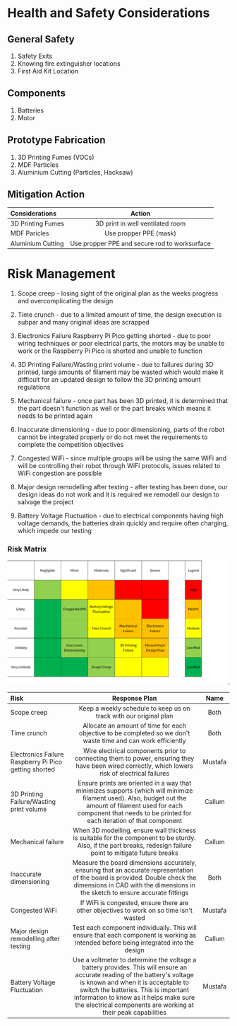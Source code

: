 # Health and Safety Considerations

## General Safety
1. Safety Exits
2. Knowing fire extinguisher locations
3. First Aid Kit Location

## Components
1. Batteries
2. Motor

## Prototype Fabrication
1. 3D Printing Fumes (VOCs)
2. MDF Particles
3. Aluminium Cutting (Particles, Hacksaw)

## Mitigation Action
| Considerations             | Action |
| :---------------- |  :----: |
|  3D Printing Fumes       |   3D print in well ventilated room  |
|  MDF Paricles      |   Use propper PPE (mask)  |  
|  Aluminium Cutting      |   Use propper PPE and secure rod to worksurface |  

# Risk Management
1. Scope creep - losing sight of the original plan as the weeks progress and overcomplicating the design

2. Time crunch - due to a limited amount of time, the design execution is subpar and many original ideas are scrapped

3. Electronics Failure Raspberry Pi Pico getting shorted - due to poor wiring techniques or poor electrical parts, the motors may be unable to work or the Raspberry Pi Pico is shorted and unable to function

4. 3D Printing Failure/Wasting print volume - due to failures during 3D printed, large amounts of filament may be wasted which would make it difficult for an updated design to follow the 3D printing amount regulations

5. Mechanical failure - once part has been 3D printed, it is determined that the part doesn't function as well or the part breaks which means it needs to be printed again

6. Inaccurate dimensioning - due to poor dimensioning, parts of the robot cannot be integrated properly or do not meet the requirements to complete the competition objectives

7. Congested WiFi - since multiple groups will be using the same WiFi and will be controlling their robot through WiFi protocols, issues related to WiFi congestion are possible

8. Major design remodelling after testing - after testing has been done, our design ideas do not work and it is required we remodell our design to salvage the project

9. Battery Voltage Fluctuation - due to electrical components having high voltage demands, the batteries drain quickly and require often charging, which impede our testing


### Risk Matrix
![Screenshot](Images/RiskMatrix.png)


| Risk              | Response Plan | Name |
| :---------------- |  :----: | :----: | 
|  Scope creep       |   Keep a weekly schedule to keep us on track with our original plan  | Both |
|  Time crunch       |   Allocate an amount of time for each objective to be completed so we don't waste time and can work efficiently  | Both |
|  Electronics Failure Raspberry Pi Pico getting shorted       | Wire electrical components prior to connecting them to power, ensuring they have been wired correctly, which lowers risk of electrical failures | Mustafa |
|  3D Printing Failure/Wasting print volume      | Ensure prints are oriented in a way that minimizes supports (which will minimize filament used). Also, budget out the amount of filament used for each component that needs to be printed for each iteration of that component| Callum |
|  Mechanical failure       | When 3D modelling, ensure wall thickness is suitable for the component to be sturdy. Also, if the part breaks, redesign failure point to mitigate future breaks| Callum |
|  Inaccurate dimensioning       |   Measure the board dimensions accurately, ensuring that an accurate representation of the board is provided. Double check the dimensions in CAD with the dimensions in the sketch to ensure accurate fittings| Both |
|  Congested WiFi       |   If WiFi is congested, ensure there are other objectives to work on so time isn't wasted | Mustafa |
|  Major design remodelling after testing      | Test each component individually. This will ensure that each component is working as intended before being integrated into the design| Callum|
|  Battery Voltage Fluctuation       | Use a voltmeter to determine the voltage a battery provides. This will ensure an accurate reading of the battery's voltage is known and when it is acceptable to switch the batteries. This is important information to know as it helps make sure the electrical components are working at their peak capabilities| Mustafa|


